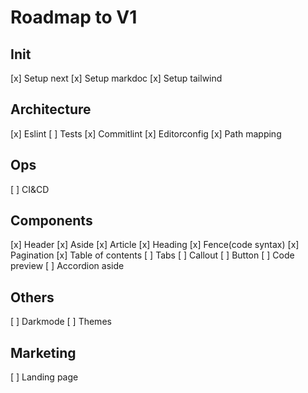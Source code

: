# Roadmap to V1

## Init

[x] Setup next
[x] Setup markdoc
[x] Setup tailwind

## Architecture

[x] Eslint
[ ] Tests
[x] Commitlint
[x] Editorconfig
[x] Path mapping

## Ops

[ ] CI&CD

## Components

[x] Header
[x] Aside
[x] Article
[x] Heading
[x] Fence(code syntax)
[x] Pagination
[x] Table of contents
[ ] Tabs
[ ] Callout
[ ] Button
[ ] Code preview
[ ] Accordion aside

## Others

[ ] Darkmode
[ ] Themes

## Marketing

[ ] Landing page

